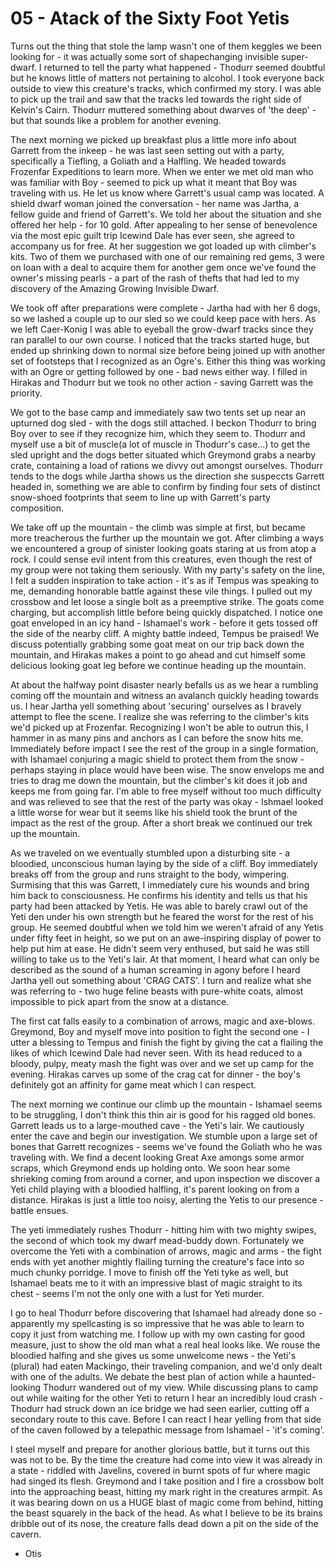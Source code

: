 # 05 - Atack of the Sixty Foot Yetis

Turns out the thing that stole the lamp wasn't one of them keggles we been
looking for - it was actually some sort of shapechanging invisible super-dwarf.
 I returned to tell the party what happened - Thodurr seemed doubtful but he
 knows little of matters not pertaining to alcohol. I took everyone back
 outside to view this creature's tracks, which confirmed my story. I was able
 to pick up the trail and saw that the tracks led towards the right side of
 Kelvin's Cairn. Thodurr muttered something about dwarves of 'the deep' - but
 that sounds like a problem for another evening.

The next morning we picked up breakfast plus a little more info about Garrett
from the inkeep - he was last seen setting out with a party, specifically a
Tiefling, a Goliath and a Halfling. We headed towards Frozenfar Expeditions to
learn more. When we enter we met old man who was familiar with Boy - seemed to
pick up what it meant that Boy was traveling with us. He let us know where
Garrett's usual camp was located. A shield dwarf woman joined the
conversation - her name was Jartha, a fellow guide and friend of Garrett's.
We told her about the situation and she offered her help - for 10 gold. After
appealing to her sense of benevolence via the most epic guilt trip Icewind Dale
has ever seen, she agreed to accompany us for free. At her suggestion we got
loaded up with climber's kits. Two of them we purchased with one of our
remaining red gems, 3 were on loan with a deal to acquire them for another gem
once we've found the owner's missing pearls - a part of the rash of thefts that
had led to my discovery of the Amazing Growing Invisible Dwarf.

We took off after preparations were complete - Jartha had with her 6 dogs, so
we lashed a couple up to our sled so we could keep pace with hers. As we left
Caer-Konig I was able to eyeball the grow-dwarf tracks since they ran parallel
to our own course. I noticed that the tracks started huge, but ended up
shrinking down to normal size before being joined up with another set of
footsteps that I recognized as an Ogre's. Either this thing was working with
an Ogre or getting followed by one - bad news either way. I filled in Hirakas
and Thodurr but we took no other action - saving Garrett was the priority.

We got to the base camp and immediately saw two tents set up near an upturned
dog sled - with the dogs still attached. I beckon Thodurr to bring Boy over to
see if they recognize him, which they seem to. Thodurr and myself use a bit of
muscle(a lot of muscle in Thodurr's case...) to get the sled upright and the
dogs better situated which Greymond grabs a nearby crate, containing a load of
rations we divvy out amongst ourselves. Thodurr tends to the dogs while Jartha
shows us the direction she suspeccts Garrett headed in, something we are able
to confirm by finding four sets of distinct snow-shoed footprints that seem to
line up with Garrett's party composition.

We take off up the mountain - the climb was simple at first, but became more
treacherous the further up the mountain we got. After climbing a ways we
encountered a group of sinister looking goats staring at us from atop a rock.
I could sense evil intent from this creatures, even though the rest of my group
were not taking them seriously. With my party's safety on the line, I felt a
sudden inspiration to take action - it's as if Tempus was speaking to me,
demanding honorable battle against these vile things. I pulled out my crossbow
and let loose a single bolt as a preemptive strike. The goats come charging,
but accomplish little before being quickly dispatched. I notice one goat
enveloped in an icy hand - Ishamael's work - before it gets tossed off the side
of the nearby cliff. A mighty battle indeed, Tempus be praised! We discuss
potentially grabbing some goat meat on our trip back down the mountain, and
Hirakas makes a point to go ahead and cut himself some delicious looking goat
leg before we continue heading up the mountain.

At about the halfway point disaster nearly befalls us as we hear a rumbling
coming off the mountain and witness an avalanch quickly heading towards us.
I hear Jartha yell something about 'securing' ourselves as I bravely attempt to
flee the scene. I realize she was referring to the climber's kits we'd picked
up at Frozenfar. Recognizing I won't be able to outrun this, I hammer in as
many pins and anchors as I can before the snow hits me. Immediately before
impact I see the rest of the group in a single formation, with Ishamael
conjuring a magic shield to protect them from the snow - perhaps staying in
place would have been wise. The snow envelops me and tries to drag me down the
mountain, but the climber's kit does it job and keeps me from going far. I'm
able to free myself without too much difficulty and was relieved to see that
the rest of the party was okay - Ishmael looked a little worse for wear but it
seems like his shield took the brunt of the impact as the rest of the group.
After a short break we continued our trek up the mountain.

As we traveled on we eventually stumbled upon a disturbing site - a bloodied,
unconscious human laying by the side of a cliff. Boy immediately breaks off
from the group and runs straight to the body, wimpering. Surmising that this
was Garrett, I immediately cure his wounds and bring him back to consciousness.
He confirms his identity and tells us that his party had been attacked by Yetis.
He was able to barely crawl out of the Yeti den under his own strength but he
feared the worst for the rest of his group. He seemed doubtful when we told him
we weren't afraid of any Yetis under fifty feet in height, so we put on an
awe-inspiring display of power to help put him at ease. He didn't seem very
enthused, but said he was still willing to take us to the Yeti's lair. At that
moment, I heard what can only be described as the sound of a human screaming in
agony before I heard Jartha yell out something about 'CRAG CATS'. I turn and
realize what she was referring to - two huge feline beasts with pure-white
coats, almost impossible to pick apart from the snow at a distance.

The first cat falls easily to a combination of arrows, magic and axe-blows.
Greymond, Boy and myself move into position to fight the second one - I utter
a blessing to Tempus and finish the fight by giving the cat a flailing the
likes of which Icewind Dale had never seen. With its head reduced to a bloody,
pulpy, meaty mash the fight was over and we set up camp for the evening.
Hirakas carves up some of the crag cat for dinner - the boy's definitely got
an affinity for game meat which I can respect.

The next morning we continue our climb up the mountain - Ishamael seems to be
struggling, I don't think this thin air is good for his ragged old bones.
Garrett leads us to a large-mouthed cave - the Yeti's lair. We cautiously enter
the cave and begin our investigation. We stumble upon a large set of bones that
Garrett recognizes - seems we've found the Goliath who he was traveling with.
We find a decent looking Great Axe amongs some armor scraps, which Greymond ends
up holding onto. We soon hear some shrieking coming from around a corner, and
upon inspection we discover a Yeti child playing with a bloodied halfling, it's
parent looking on from a distance. Hirakas is just a little too noisy, alerting
the Yetis to our presence - battle ensues.

The yeti immediately rushes Thodurr - hitting him with two mighty swipes, the
second of which took my dwarf mead-buddy down. Fortunately we overcome the Yeti
with a combination of arrows, magic and arms - the fight ends with yet another
mightly flailing turning the creature's face into so much chunky porridge. I
move to finish off the Yeti tyke as well, but Ishamael beats me to it with an
impressive blast of magic straight to its chest - seems I'm not the only one
with a lust for Yeti murder.

I go to heal Thodurr before discovering that Ishamael had already done
so - apparently my spellcasting is so impressive that he was able to learn to
copy it just from watching me. I follow up with my own casting for good measure,
just to show the old man what a real heal looks like. We rouse the bloodied
halfing and she gives us some unwelcome news - the Yeti's (plural) had eaten
Mackingo, their traveling companion, and we'd only dealt with one of the adults.
We debate the best plan of action while a haunted-looking Thodurr wandered out
of my view. While discussing plans to camp out while waiting for the other Yeti
to return I hear an incredibly loud crash - Thodurr had struck down an ice
bridge we had seen earlier, cutting off a secondary route to this cave. Before
I can react I hear yelling from that side of the caven followed by a telepathic
message from Ishamael - 'it's coming'.

I steel myself and prepare for another glorious battle, but it turns out this
was not to be. By the time the creature had come into view it was already in a
state - riddled with Javelins, covered in burnt spots of fur where magic had
singed its flesh. Greymond and I take position and I fire a crossbow bolt into
the approaching beast, hitting my mark right in the creatures armpit. As it was
bearing down on us a HUGE blast of magic come from behind, hitting the beast
squarely in the back of the head. As what I believe to be its brains dribble
out of its nose, the creature falls dead down a pit on the side of the cavern.

- Otis
